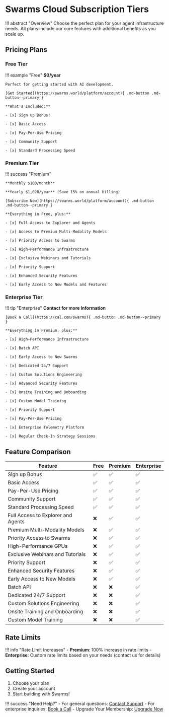 # Swarms Cloud Subscription Tiers

!!! abstract "Overview"
    Choose the perfect plan for your agent infrastructure needs. All plans include our core features with additional benefits as you scale up.

## Pricing Plans

### Free Tier

!!! example "Free"
    **$0/year**
    
    Perfect for getting started with AI development.

    [Get Started](https://swarms.world/platform/account){ .md-button .md-button--primary }

    **What's Included:**
    
    - [x] Sign up Bonus!
    
    - [x] Basic Access
    
    - [x] Pay-Per-Use Pricing
    
    - [x] Community Support
    
    - [x] Standard Processing Speed

### Premium Tier

!!! success "Premium"

    **Monthly $100/month**

    **Yearly $1,020/year** (Save 15% on annual billing)
    
    [Subscribe Now](https://swarms.world/platform/account){ .md-button .md-button--primary }

    **Everything in Free, plus:**
    
    - [x] Full Access to Explorer and Agents
    
    - [x] Access to Premium Multi-Modality Models
    
    - [x] Priority Access to Swarms
    
    - [x] High-Performance Infrastructure
    
    - [x] Exclusive Webinars and Tutorials
    
    - [x] Priority Support
    
    - [x] Enhanced Security Features
    
    - [x] Early Access to New Models and Features

### Enterprise Tier

!!! tip "Enterprise"
    **Contact for more Information**
    
    [Book a Call](https://cal.com/swarms){ .md-button .md-button--primary }

    **Everything in Premium, plus:**
    
    - [x] High-Performance Infrastructure
    
    - [x] Batch API
    
    - [x] Early Access to New Swarms
    
    - [x] Dedicated 24/7 Support
    
    - [x] Custom Solutions Engineering
    
    - [x] Advanced Security Features
    
    - [x] Onsite Training and Onboarding
    
    - [x] Custom Model Training
    
    - [x] Priority Support
    
    - [x] Pay-Per-Use Pricing

    - [x] Enterprise Telemetry Platform

    - [x] Regular Check-In Strategy Sessions

## Feature Comparison

| Feature | Free | Premium | Enterprise |
|---------|------|---------|------------|
| Sign up Bonus | ✅ | ✅ | ✅ |
| Basic Access | ✅ | ✅ | ✅ |
| Pay-Per-Use Pricing | ✅ | ✅ | ✅ |
| Community Support | ✅ | ✅ | ✅ |
| Standard Processing Speed | ✅ | ✅ | ✅ |
| Full Access to Explorer and Agents | ❌ | ✅ | ✅ |
| Premium Multi-Modality Models | ❌ | ✅ | ✅ |
| Priority Access to Swarms | ❌ | ✅ | ✅ |
| High-Performance GPUs | ❌ | ✅ | ✅ |
| Exclusive Webinars and Tutorials | ❌ | ✅ | ✅ |
| Priority Support | ❌ | ✅ | ✅ |
| Enhanced Security Features | ❌ | ✅ | ✅ |
| Early Access to New Models | ❌ | ✅ | ✅ |
| Batch API | ❌ | ❌ | ✅ |
| Dedicated 24/7 Support | ❌ | ❌ | ✅ |
| Custom Solutions Engineering | ❌ | ❌ | ✅ |
| Onsite Training and Onboarding | ❌ | ❌ | ✅ |
| Custom Model Training | ❌ | ❌ | ✅ |

## Rate Limits

!!! info "Rate Limit Increases"
    - **Premium**: 100% increase in rate limits
    - **Enterprise**: Custom rate limits based on your needs (contact us for details)

## Getting Started

1. Choose your plan
2. Create your account
3. Start building with Swarms!

!!! success "Need Help?"
    - For general questions: [Contact Support](mailto:kye@swarms.world)
    - For enterprise inquiries: [Book a Call](https://cal.com/swarms)
    - Upgrade Your Membership: [Upgrade Now](https://swarms.world/platform/account)
